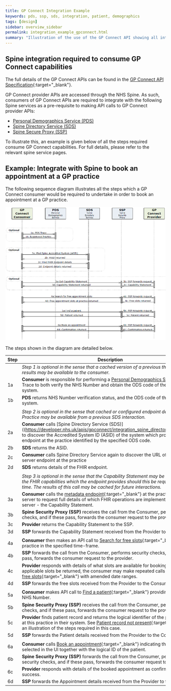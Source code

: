 ```yaml
---
title: GP Connect Integration Example
keywords: pds, ssp, sds, integration, patient, demographics
tags: [design]
sidebar: overview_sidebar
permalink: integration_example_gpconnect.html
summary: "Illustration of the use of the GP Connect API showing all interactions required - both with Spine services and GP Connect endpoint API calls."
---
```


## Spine integration required to consume GP Connect capabilities ##

The full details of the GP Connect APIs can be found in the [GP Connect API Specification](https://developer.nhs.uk/apis/gpconnect){:target="_blank"}.

GP Connect provider APIs are accessed through the NHS Spine. As such, consumers of GP Connect APIs are required to integrate with the following Spine services as a pre-requisite to making API calls to GP Connect provider APIs:

- [Personal Demographics Service (PDS)](https://developer.nhs.uk/apis/gpconnect/integration_personal_demographic_service.html)
- [Spine Directory Service (SDS)](https://developer.nhs.uk/apis/gpconnect/integration_spine_directory_service.html)
- [Spine Secure Proxy (SSP)](https://developer.nhs.uk/apis/gpconnect/integration_spine_secure_proxy.html)

To illustrate this, an example is given below of all the steps required consume GP Connect capabilities. For full details, please refer to the relevant spine service pages.

## Example: Integrate with Spine to book an appointment at a GP practice ##

The following sequence diagram illustrates all the steps which a GP Connect consumer would be required to undertake in order to book an appointment at a GP practice.

![Sequence diagram for booking an appointment end to end interactions](images/integration/integration_sequence_diagram.png)

The steps shown in the diagram are detailed below.

| Step | Description |
|------|-------------|
|      | *Step 1 is optional in the sense that a cached version of a previous these trace results may be available to the consumer.* |    
| 1a   | **Consumer** is responsible for performing a  [Personal Demographics Service(PDS)](https://developer.nhs.uk/apis/gpconnect/integration_personal_demographic_service.html) Trace to both verify the NHS Number and obtain the ODS code of the GP Practice system. |
| 1b   | **PDS** returns NHS Number verification status, and the ODS code of the GP Practice system. |
|      |      |
|      | *Step 2 is optional in the sense that cached or configured endpoint details for the Practice may be available from a previous SDS interaction.* |    
| 2a   | **Consumer** calls [Spine Directory Service (SDS)]((https://developer.nhs.uk/apis/gpconnect/integration_spine_directory_service.html) to discover the Accredited System ID (ASID) of the system which provides a FHIR endpoint at the practice identified by the specified ODS code. |
| 2b   | **SDS** returns the ASID. | 
| 2c   | **Consumer** calls Spine Directory Service again to discover the URL of the FHIR server endpoint at the practice | 
| 2d   | **SDS** returns details of the FHIR endpoint. | 
|      |      |
|      | *Step 3 is optional in the sense that the Capability Statement may be used to verify the FHIR capabilities which the endpoint provides should this be required at run time. The results of this call may be cached for future interactions.* |    
| 3a   | **Consumer** calls the [metadata endpoint](https://developer.nhs.uk/apis/gpconnect/foundations_use_case_get_the_fhir_capability_statement.html){:target="_blank"} at the practice FHIR server to request full details of which FHIR operations are implemented at that server - the Capability Statement. |
| 3b   | **Spine Security Proxy (SSP)** receives the call from the Consumer, performs security checks, and if these pass, forwards the consumer request to the provider. |
| 3c   | **Provider** returns the Capability Statement to the SSP. |
| 3d   | **SSP** forwards the Capability Statement received from the Provider to the Consumer. |
|      |      |
| 4a   | **Consumer** then makes an API call to [Search for free slots](https://developer.nhs.uk/apis/gpconnect/appointments_use_case_search_for_free_slots.html){:target="_blank"} at the practice in the specified time-frame. |
| 4b   | **SSP** forwards the call from the Consumer, performs security checks, and if these pass, forwards the consumer request to the provider. |
| 4c   | **Provider** responds with details of what slots are available for booking. Should no applicable slots be returned, the consumer may make repeated calls to [Search for free slots](https://developer.nhs.uk/apis/gpconnect/appointments_use_case_search_for_free_slots.html){:target="_blank"} with amended date ranges. |
| 4d   | **SSP** forwards the free slots received from the Provider to the Consumer. |   
|      |      |
| 5a   | **Consumer** makes API call to [Find a patient](https://developer.nhs.uk/apis/gpconnect/foundations_use_case_find_a_patient.html){:target="_blank"} providing the patient's NHS Number. |
| 5b   | **Spine Security Proxy (SSP)** receives the call from the Consumer, performs security checks, and if these pass, forwards the consumer request to the provider. |
| 5c   | **Provider** finds patient record and returns the logical identifier of the patient record at this practice in their system. See [Patient record not present](https://developer.nhs.uk/apis/gpconnect/appointments_consumer_sessions.html#consumer-session---booking-an-appointment---no-patient-record){:target="_blank"} for an illustration of the steps required in this case. |
| 5d   | **SSP** forwards the Patient details received from the Provider to the Consumer |
|      |      |
| 6a   | **Consumer** calls [Book an appointment](https://developer.nhs.uk/apis/gpconnect/appointments_use_case_book_an_appointment.html){:target="_blank"} indicating the slots selected in the UI together with the logical ID of the patient. |
| 6b   | **Spine Security Proxy (SSP)** forwards the call from the Consumer, performs security checks, and if these pass, forwards the consumer request to the provider. |
| 6c   | **Provider** responds with details of the booked appointment as confirmation of success. |
| 6d   | **SSP** forwards the Appointment details received from the Provider to the Consumer. |
